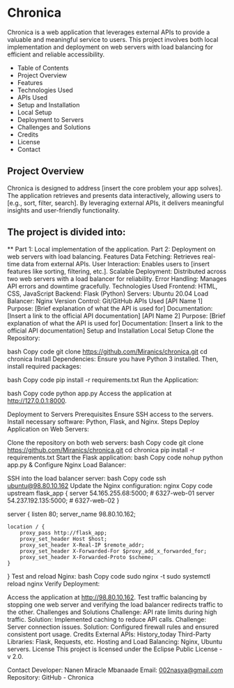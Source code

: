 
# Chronica
Chronica is a web application that leverages external APIs to provide a valuable and meaningful service to users. This project involves both local implementation and deployment on web servers with load balancing for efficient and reliable accessibility.

- Table of Contents
- Project Overview
- Features
- Technologies Used
- APIs Used
- Setup and Installation
- Local Setup
- Deployment to Servers
- Challenges and Solutions
- Credits
- License
- Contact
## Project Overview
Chronica is designed to address [insert the core problem your app solves]. The application retrieves and presents data interactively, allowing users to [e.g., sort, filter, search]. By leveraging external APIs, it delivers meaningful insights and user-friendly functionality.

## The project is divided into:

** Part 1: Local implementation of the application.
Part 2: Deployment on web servers with load balancing.
Features
Data Fetching: Retrieves real-time data from external APIs.
User Interaction: Enables users to [insert features like sorting, filtering, etc.].
Scalable Deployment: Distributed across two web servers with a load balancer for reliability.
Error Handling: Manages API errors and downtime gracefully.
Technologies Used
Frontend: HTML, CSS, JavaScript
Backend: Flask (Python)
Servers: Ubuntu 20.04
Load Balancer: Nginx
Version Control: Git/GitHub
APIs Used
[API Name 1]
Purpose: [Brief explanation of what the API is used for]
Documentation: [Insert a link to the official API documentation]
[API Name 2]
Purpose: [Brief explanation of what the API is used for]
Documentation: [Insert a link to the official API documentation]
Setup and Installation
Local Setup
Clone the Repository:

bash
Copy code
git clone https://github.com/Miranics/chronica.git
cd chronica
Install Dependencies: Ensure you have Python 3 installed. Then, install required packages:

bash
Copy code
pip install -r requirements.txt
Run the Application:

bash
Copy code
python app.py
Access the application at http://127.0.0.1:8000.

Deployment to Servers
Prerequisites
Ensure SSH access to the servers.
Install necessary software: Python, Flask, and Nginx.
Steps
Deploy Application on Web Servers:

Clone the repository on both web servers:
bash
Copy code
git clone https://github.com/Miranics/chronica.git
cd chronica
pip install -r requirements.txt
Start the Flask application:
bash
Copy code
nohup python app.py &
Configure Nginx Load Balancer:

SSH into the load balancer server:
bash
Copy code
ssh ubuntu@98.80.10.162
Update the Nginx configuration:
nginx
Copy code
upstream flask_app {
    server 54.165.255.68:5000;  # 6327-web-01
    server 54.237.192.135:5000;  # 6327-web-02
}

server {
    listen 80;
    server_name 98.80.10.162;

    location / {
        proxy_pass http://flask_app;
        proxy_set_header Host $host;
        proxy_set_header X-Real-IP $remote_addr;
        proxy_set_header X-Forwarded-For $proxy_add_x_forwarded_for;
        proxy_set_header X-Forwarded-Proto $scheme;
    }
}
Test and reload Nginx:
bash
Copy code
sudo nginx -t
sudo systemctl reload nginx
Verify Deployment:

Access the application at http://98.80.10.162.
Test traffic balancing by stopping one web server and verifying the load balancer redirects traffic to the other.
Challenges and Solutions
Challenge: API rate limits during high traffic.
Solution: Implemented caching to reduce API calls.
Challenge: Server connection issues.
Solution: Configured firewall rules and ensured consistent port usage.
Credits
External APIs: History_today
Third-Party Libraries: Flask, Requests, etc.
Hosting and Load Balancing: Nginx, Ubuntu servers.
License
This project is licensed under the Eclipse Public License - v 2.0.

Contact
Developer: Nanen Miracle Mbanaade
Email: 002nasya@gmail.com
Repository: GitHub - Chronica
